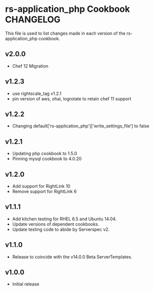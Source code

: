 rs-application_php Cookbook CHANGELOG
==========================

This file is used to list changes made in each version of the rs-application_php cookbook.

v2.0.0
------
- Chef 12 Migration

v1.2.3
------
- use rightscale_tag v1.2.1
- pin version of aws, ohai, logrotate to retain chef 11 support

v1.2.2
------
- Changing default['rs-application_php']['write_settings_file'] to false

v1.2.1
------
- Updating php cookbook to 1.5.0
- Pinning mysql cookbook to 4.0.20

v1.2.0
------
- Add support for RightLink 10
- Remove support for RightLink 6

v1.1.1
------
- Add kitchen testing for RHEL 6.5 and Ubuntu 14.04.
- Update versions of dependent cookbooks.
- Update testing code to abide by Serverspec v2.

v1.1.0
------

- Release to coincide with the v14.0.0 Beta ServerTemplates.

v1.0.0
------

- Initial release
